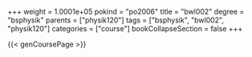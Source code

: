 +++
weight = 1.0001e+05
pokind = "po2006"
title = "bwl002"
degree = "bsphysik"
parents = ["physik120"]
tags = ["bsphysik", "bwl002", "physik120"]
categories = ["course"]
bookCollapseSection = false
+++

{{< genCoursePage >}}
